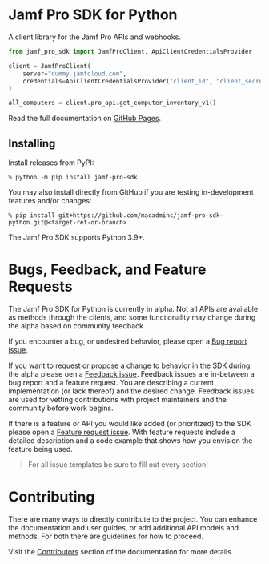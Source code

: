 # Jamf Pro SDK for Python

A client library for the Jamf Pro APIs and webhooks.

```python
from jamf_pro_sdk import JamfProClient, ApiClientCredentialsProvider

client = JamfProClient(
    server="dummy.jamfcloud.com",
    credentials=ApiClientCredentialsProvider("client_id", "client_secret")
)

all_computers = client.pro_api.get_computer_inventory_v1()
```

Read the full documentation on [GitHub Pages](https://macadmins.github.io/jamf-pro-sdk-python/).

## Installing

Install releases from PyPI:

```console
% python -m pip install jamf-pro-sdk
```

You may also install directly from GitHub if you are testing in-development features and/or changes:

```console
% pip install git+https://github.com/macadmins/jamf-pro-sdk-python.git@<target-ref-or-branch>
```

The Jamf Pro SDK supports Python 3.9+.

# Bugs, Feedback, and Feature Requests

The Jamf Pro SDK for Python is currently in alpha. Not all APIs are available as methods through the clients, and some functionality may change during the alpha based on community feedback.

If you encounter a bug, or undesired behavior, please open a [Bug report issue](https://github.com/macadmins/jamf-pro-sdk-python/issues/new?assignees=&labels=bug&projects=&template=bug_report.md&title=%5BBug%5D+Issue+title).

If you want to request or propose a change to behavior in the SDK during the alpha please oen a [Feedback issue](https://github.com/macadmins/jamf-pro-sdk-python/issues/new?assignees=&labels=feedback&projects=&template=feedback.md&title=%5BFeedback%5D+Issue+title). Feedback issues are in-between a bug report and a feature request. You are describing a current implementation (or lack thereof) and the desired change. Feedback issues are used for vetting contributions with project maintainers and the community before work begins.

If there is a feature or API you would like added (or prioritized) to the SDK please open a [Feature request issue](https://github.com/macadmins/jamf-pro-sdk-python/issues/new?assignees=&labels=enhancement&projects=&template=feature_request.md&title=%5BFeature+Request%5D+Issue+title). With feature requests include a detailed description and a code example that shows how you envision the feature being used.

> For all issue templates be sure to fill out every section!

# Contributing

There are many ways to directly contribute to the project. You can enhance the documentation and user guides, or add additional API models and methods. For both there are guidelines for how to proceed.

Visit the [Contributors](https://macadmins.github.io/jamf-pro-sdk-python/contributors/index.html) section of the documentation for more details.
